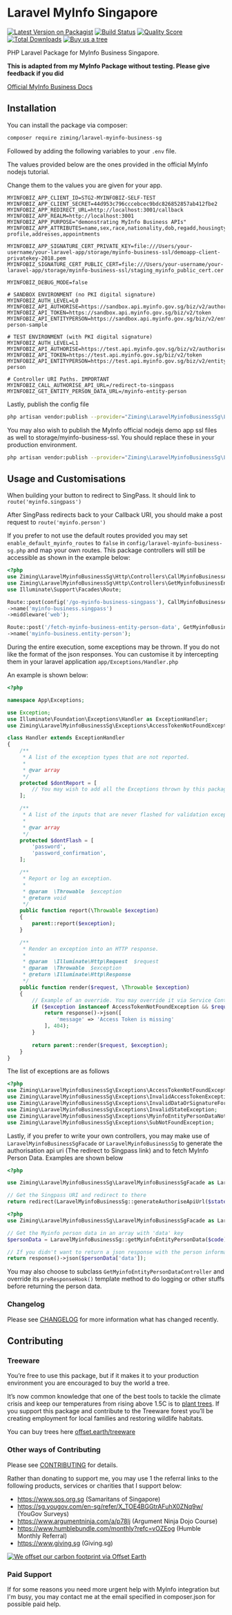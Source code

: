# Laravel MyInfo Singapore

[![Latest Version on Packagist](https://img.shields.io/packagist/v/ziming/laravel-myinfo-business-sg.svg?style=flat-square)](https://packagist.org/packages/ziming/laravel-myinfo-business-sg)
[![Build Status](https://img.shields.io/travis/ziming/laravel-myinfo-business-sg/master.svg?style=flat-square)](https://travis-ci.org/ziming/laravel-myinfo-business-sg)
[![Quality Score](https://img.shields.io/scrutinizer/g/ziming/laravel-myinfo-business-sg.svg?style=flat-square)](https://scrutinizer-ci.com/g/ziming/laravel-myinfo-business-sg)
[![Total Downloads](https://img.shields.io/packagist/dt/ziming/laravel-myinfo-business-sg.svg?style=flat-square)](https://packagist.org/packages/ziming/laravel-myinfo-business-sg)
[![Buy us a tree](https://img.shields.io/badge/Treeware-%F0%9F%8C%B3-lightgreen?style=flat-square)](https://plant.treeware.earth/ziming/laravel-myinfo-business-sg)

PHP Laravel Package for MyInfo Business Singapore. 

**This is adapted from my MyInfo Package without testing. Please give feedback if you did**

<a href="https://business.myinfo.gov.sg/" rel="noreferrer nofollow">Official MyInfo Business Docs</a>

## Installation

You can install the package via composer:

```bash
composer require ziming/laravel-myinfo-business-sg
```

Followed by adding the following variables to your `.env` file. 

The values provided below are the ones provided in the official MyInfo nodejs tutorial. 

Change them to the values you are given for your app.

```.dotenv
MYINFOBIZ_APP_CLIENT_ID=STG2-MYINFOBIZ-SELF-TEST
MYINFOBIZ_APP_CLIENT_SECRET=44d953c796cccebcec9bdc826852857ab412fbe2
MYINFOBIZ_APP_REDIRECT_URL=http://localhost:3001/callback
MYINFOBIZ_APP_REALM=http://localhost:3001
MYINFOBIZ_APP_PURPOSE="demonstrating MyInfo Business APIs"
MYINFOBIZ_APP_ATTRIBUTES=name,sex,race,nationality,dob,regadd,housingtype,email,mobileno,marital,edulevel,basic-profile,addresses,appointments

MYINFOBIZ_APP_SIGNATURE_CERT_PRIVATE_KEY=file:///Users/your-username/your-laravel-app/storage/myinfo-business-ssl/demoapp-client-privatekey-2018.pem
MYINFOBIZ_SIGNATURE_CERT_PUBLIC_CERT=file:///Users/your-username/your-laravel-app/storage/myinfo-business-ssl/staging_myinfo_public_cert.cer

MYINFOBIZ_DEBUG_MODE=false

# SANDBOX ENVIRONMENT (no PKI digital signature)
MYINFOBIZ_AUTH_LEVEL=L0
MYINFOBIZ_API_AUTHORISE=https://sandbox.api.myinfo.gov.sg/biz/v2/authorise
MYINFOBIZ_API_TOKEN=https://sandbox.api.myinfo.gov.sg/biz/v2/token
MYINFOBIZ_API_ENTITYPERSON=https://sandbox.api.myinfo.gov.sg/biz/v2/entity-person-sample

# TEST ENVIRONMENT (with PKI digital signature)
MYINFOBIZ_AUTH_LEVEL=L1
MYINFOBIZ_API_AUTHORISE=https://test.api.myinfo.gov.sg/biz/v2/authorise
MYINFOBIZ_API_TOKEN=https://test.api.myinfo.gov.sg/biz/v2/token
MYINFOBIZ_API_ENTITYPERSON=https://test.api.myinfo.gov.sg/biz/v2/entity-person

# Controller URI Paths. IMPORTANT
MYINFOBIZ_CALL_AUTHORISE_API_URL=/redirect-to-singpass
MYINFOBIZ_GET_ENTITY_PERSON_DATA_URL=/myinfo-entity-person
```

Lastly, publish the config file

```bash
php artisan vendor:publish --provider="Ziming\LaravelMyinfoBusinessSg\LaravelMyinfoBusinessSgServiceProvider" --tag="config"
```

You may also wish to publish the MyInfo official nodejs demo app ssl files as well to storage/myinfo-business-ssl. 
You should replace these in your production environment.

```bash
php artisan vendor:publish --provider="Ziming\LaravelMyinfoBusinessSg\LaravelMyinfoBusinessSgServiceProvider" --tag="myinfo-business-ssl"
```

## Usage and Customisations

When building your button to redirect to SingPass. It should link to `route('myinfo.singpass')`

After SingPass redirects back to your Callback URI, you should make a post request to `route('myinfo.person')`

If you prefer to not use the default routes provided you may set `enable_default_myinfo_routes` to `false` in 
`config/laravel-myinfo-business-sg.php` and map your own routes. This package controllers will still be accessible as shown
in the example below:

```php
<?php
use Ziming\LaravelMyinfoBusinessSg\Http\Controllers\CallMyinfoBusinessAuthoriseApiController;
use Ziming\LaravelMyinfoBusinessSg\Http\Controllers\GetMyinfoBusinessEntityPersonDataController;
use Illuminate\Support\Facades\Route;

Route::post(config('/go-myinfo-business-singpass'), CallMyinfoBusinessAuthoriseApiController::class)
->name('myinfo-business.singpass')
->middleware('web');

Route::post('/fetch-myinfo-business-entity-person-data', GetMyinfoBusinessEntityPersonDataController::class)
->name('myinfo-business.entity-person');
```

During the entire execution, some exceptions may be thrown. If you do not like the format of the json responses.
You can customise it by intercepting them in your laravel application `app/Exceptions/Handler.php`

An example is shown below:

```php
<?php

namespace App\Exceptions;

use Exception;
use Illuminate\Foundation\Exceptions\Handler as ExceptionHandler;
use Ziming\LaravelMyinfoBusinessSg\Exceptions\AccessTokenNotFoundException;

class Handler extends ExceptionHandler
{
    /**
     * A list of the exception types that are not reported.
     *
     * @var array
     */
    protected $dontReport = [
        // You may wish to add all the Exceptions thrown by this package. See src/Exceptions folder
    ];

    /**
     * A list of the inputs that are never flashed for validation exceptions.
     *
     * @var array
     */
    protected $dontFlash = [
        'password',
        'password_confirmation',
    ];

    /**
     * Report or log an exception.
     *
     * @param  \Throwable  $exception
     * @return void
     */
    public function report(\Throwable $exception)
    {
        parent::report($exception);
    }

    /**
     * Render an exception into an HTTP response.
     *
     * @param  \Illuminate\Http\Request  $request
     * @param  \Throwable  $exception
     * @return \Illuminate\Http\Response
     */
    public function render($request, \Throwable $exception)
    {
        // Example of an override. You may override it via Service Container binding too
        if ($exception instanceof AccessTokenNotFoundException && $request->wantsJson()) {
            return response()->json([
                'message' => 'Access Token is missing'
            ], 404);
        }
        
        return parent::render($request, $exception);
    }
}
```

The list of exceptions are as follows

```php
<?php
use Ziming\LaravelMyinfoBusinessSg\Exceptions\AccessTokenNotFoundException;
use Ziming\LaravelMyinfoBusinessSg\Exceptions\InvalidAccessTokenException;
use Ziming\LaravelMyinfoBusinessSg\Exceptions\InvalidDataOrSignatureForEntityPersonDataException;
use Ziming\LaravelMyinfoBusinessSg\Exceptions\InvalidStateException;
use Ziming\LaravelMyinfoBusinessSg\Exceptions\MyinfoEntityPersonDataNotFoundException;
use Ziming\LaravelMyinfoBusinessSg\Exceptions\SubNotFoundException;
```

Lastly, if you prefer to write your own controllers, you may make use of `LaravelMyinfoBusinessSgFacade` or `LaravelMyinfoBusinessSg` to generate the
authorisation api uri (The redirect to Singpass link) and to fetch MyInfo Person Data. Examples are shown below

```php
<?php

use Ziming\LaravelMyinfoBusinessSg\LaravelMyinfoBusinessSgFacade as LaravelMyinfoBusinessSg;

// Get the Singpass URI and redirect to there
return redirect(LaravelMyinfoBusinessSg::generateAuthoriseApiUrl($state));
```

```php
<?php
use Ziming\LaravelMyinfoBusinessSg\LaravelMyinfoBusinessSgFacade as LaravelMyinfoBusinessSg;

// Get the Myinfo person data in an array with 'data' key
$personData = LaravelMyinfoBusinessSg::getMyinfoEntityPersonData($code);

// If you didn't want to return a json response with the person information in the 'data' key. You can do this
return response()->json($personData['data']);
```

You may also choose to subclass `GetMyinfoEntityPersonDataController` and override its `preResponseHook()` template method to
do logging or other stuffs before returning the person data.

### Changelog

Please see [CHANGELOG](CHANGELOG.md) for more information what has changed recently.


## Contributing

### Treeware

You’re free to use this package, but if it makes it to your production environment you are encouraged to buy the world a tree.

It’s now common knowledge that one of the best tools to tackle the climate crisis and keep our temperatures from rising above 1.5C is to <a href="https://www.bbc.co.uk/news/science-environment-48870920">plant trees</a>. If you support this package and contribute to the Treeware forest you’ll be creating employment for local families and restoring wildlife habitats.

You can buy trees here [offset.earth/treeware](https://plant.treeware.earth/ziming/laravel-myinfo-business-sg)

### Other ways of Contributing

Please see [CONTRIBUTING](CONTRIBUTING.md) for details.

Rather than donating to support me, you may use 1 the referral links to the following products, services or charities that I 
support below:

- https://www.sos.org.sg (Samaritans of Singapore)
- https://sg.yougov.com/en-sg/refer/X_TOE4BGGtrAFuhX0ZNq9w/ (YouGov Surveys)
- https://www.argumentninja.com/a/p78lj (Argument Ninja Dojo Course)
- https://www.humblebundle.com/monthly?refc=vOZEog (Humble Monthly Referral)
- https://www.giving.sg (Giving.sg)


[![We offset our carbon footprint via Offset Earth](https://toolkit.offset.earth/carbonpositiveworkforce/badge/5e186e68516eb60018c5172b?black=true&landscape=true)](https://plant.treeware.earth/ziming/laravel-myinfo-business-sg)

### Paid Support

If for some reasons you need more urgent help with MyInfo integration but I'm busy, you may contact me at the email specified in composer.json for possible paid help.
